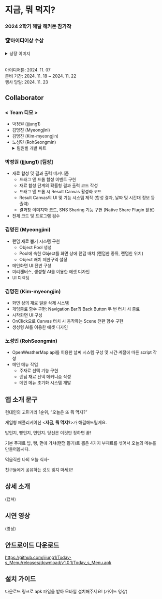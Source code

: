 # 지금, 뭐 먹지?
### 2024 2학기 해달 해커톤 참가작
### 🏆아이디어상 수상
<details>
  <summary> 상장 이미지 </summary>
  ![상장 이미지](https://github.com/user-attachments/assets/7e9f4802-473d-4f21-a722-738d30d56b84)
</details>
<br><br>
아이디어톤: 2024. 11. 07 <br>
준비 기간: 2024. 11. 18 ~ 2024. 11. 22 <br>
행사 당일: 2024. 11. 23 <br>

## Collaborator
### < Team 티모 >
* 박정원 (jjjung1)
* 김명진 (Myeongjini)
* 김명진 (Kim-myeongjin)
* 노성민 (RohSeongmin)
  <details>
    <summary> 팀원별 개발 파트 </summary>
### 박정원 (jjjung1) \[팀장\]
* 재료 합성 및 결과 출력 메커니즘
  - 드래그 앤 드롭 합성 이벤트 구현
  - 재료 합성 단계의 확률형 결과 출력 코드 작성
  - 드래그 앤 드롭 시 Result Canvas 활성화 코드
  - Result Canvas의 UI 및 기능 시스템 제작 (합성 결과, 날짜 및 시간대 정보 등 출력)
  - 결과창 이미지화 코드, SNS Sharing 기능 구현 (Native Share Plugin 활용)
* 전체 코드 및 프로그램 검수
### 김명진 (Myeongjini) 
* 랜덤 재료 뽑기 시스템 구현
  - Object Pool 생성
  - Pool에 속한 Object를 화면 상에 랜덤 배치 (랜덤한 종류, 랜덤한 위치)
  - Object 배치 제한구역 설정
* 메인화면 UI 전반 구성
* 미리캔버스, 생성형 AI를 이용한 에셋 디자인
* UI 디렉팅
### 김명진 (Kim-myeongjin)
* 화면 상의 재료 일괄 삭제 시스템
* 게임종료 함수 구현: Navigation Bar의 Back Button 두 번 터치 시 종료
* 시작화면 UI 구성
* OnClick으로 Canvas 터치 시 동작하는 Scene 전환 함수 구현
* 생성형 AI를 이용한 에셋 디자인
### 노성민 (RohSeongmin)
* OpenWeatherMap api를 이용한 날씨 시스템 구성 및 시간·계절에 따른 script 작성
* 메인 메뉴 작업
  - 주재료 선택 기능 구현
  - 랜덤 재료 선택 메커니즘 작성
  - 메인 메뉴 초기화 시스템 개발
  </details>

## 앱 소개 문구
현대인의 고민거리 1순위, ”오늘은 또 뭐 먹지?”

게임형 애플리케이션 <**지금, 뭐 먹지?**>가 해결해드릴게요.

밥인지, 빵인지, 면인지. 당신은 이것만 정하면 끝!

기본 주재료 밥, 빵, 면에 가챠(랜덤 뽑기)로 뽑은 4가지 부재료를 섞어서 오늘의 메뉴를 만들어봅시다.

먹음직한 나의 오늘 식사-

친구들에게 공유하는 것도 잊지 마세요!

## 상세 소개
(캡쳐)

## 시연 영상
(영상)

## 안드로이드 다운로드
https://github.com/jjjung1/Today-s_Menu/releases/download/v1.0.1/Today_s_Menu.apk

## 설치 가이드
다운로드 링크로 apk 파일을 받아 모바일 설치해주세요!
(가이드 영상)
